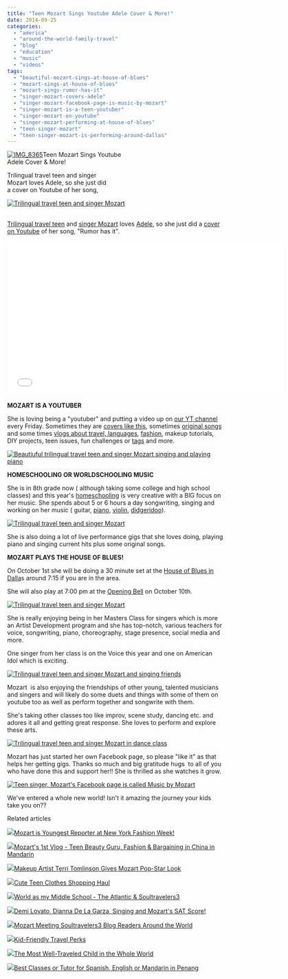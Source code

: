 ```yaml
---
title: "Teen Mozart Sings Youtube Adele Cover & More!"
date: 2014-09-25
categories: 
  - "america"
  - "around-the-world-family-travel"
  - "blog"
  - "education"
  - "music"
  - "videos"
tags: 
  - "beautiful-mozart-sings-at-house-of-blues"
  - "mozart-sings-at-house-of-blues"
  - "mozart-sings-rumor-has-it"
  - "singer-mozart-covers-adele"
  - "singer-mozart-facebook-page-is-music-by-mozart"
  - "singer-mozart-is-a-teen-youtuber"
  - "singer-mozart-on-youtube"
  - "singer-mozart-performing-at-house-of-blues"
  - "teen-singer-mozart"
  - "teen-singer-mozart-is-performing-around-dallas"
---
```


[![IMG_8365](https://pub-ac94b3f306b24c0dba4238943c97f2e1.r2.dev/6a00e5502a9507883301bb078b848e970d.jpg "IMG_8365")](https://pub-ac94b3f306b24c0dba4238943c97f2e1.r2.dev/6a00e5502a9507883301bb078b848e970d.jpg)Teen Mozart Sings Youtube  
Adele Cover & More!  
  
Trilingual travel teen and singer  
Mozart loves Adele, so she just did  
a cover on Youtube of her song,

<!--more-->  
[![  Trilingual travel teen and singer Mozart ](https://pub-ac94b3f306b24c0dba4238943c97f2e1.r2.dev/6a00e5502a9507883301bb078c3be5970d.png "  Trilingual travel teen and singer Mozart ")](https://pub-ac94b3f306b24c0dba4238943c97f2e1.r2.dev/6a00e5502a9507883301bb078c3be5970d.png)  
  
   
[Trilingual travel teen](http://soultravelers3new.local/2013/12/trilingual-mozart-travel-kid-expert-speaks-at-gec-about-world-education.html "Trilingual travel teen and singer Mozart speeks on Global education") and [singer Mozart](http://soultravelers3new.local/2014/03/mozart-beautiful-teen-singer-songwriter-musician.html "travel teen and singer Mozart") loves [Adele](http://www.adele.tv/ "Adele"), so she just did a [cover on Youtube](http://www.youtube.com/watch?v=s2nS67vGsoE&list=UUcMwuQFsEJfOct29ZTa0v8w "Teen singer Mozart's cover of Adele on Youtube - Rumor has it") of her song, "Rumor has it".  
  

<iframe allowfullscreen frameborder="0" height="360" src="//www.youtube.com/embed/s2nS67vGsoE?list=UUcMwuQFsEJfOct29ZTa0v8w" width="640"></iframe>

  
  
**MOZART IS A YOUTUBER**  
  
She is loving being a "youtuber" and putting a video up on [our YT channel](http://www.youtube.com/channel/UCcMwuQFsEJfOct29ZTa0v8w "soultravelers3 youtube channel") every Friday. Sometimes they are [covers like this](http://www.youtube.com/watch?v=oF-lexCmkJs&list=UUcMwuQFsEJfOct29ZTa0v8w "Teen Mozart sings Wings by Little Mix"), sometimes [original songs](http://www.youtube.com/watch?v=Jr5TNH_YF6M&index=5&list=UUcMwuQFsEJfOct29ZTa0v8w "teen Mozart's original song about saving our planet ") and some times [vlogs about travel, languages](http://www.youtube.com/watch?v=un95ND8Uasc&list=UUcMwuQFsEJfOct29ZTa0v8w&index=4 "travel teen and singer Moart vlogs about shopping in China in Mandarin"), [fashion](http://www.youtube.com/watch?v=CeVf9FcgXZQ&index=2&list=UUcMwuQFsEJfOct29ZTa0v8w "Mozart goes to New York Fashion Week as youngest reporter"), makeup tutorials, DIY projects, teen issues, fun challenges or [tags](http://www.youtube.com/watch?v=VdrHlaAF5wQ&index=3&list=UUcMwuQFsEJfOct29ZTa0v8w "Teen singer Mozart's TMI tag") and more.  
  
[![  Beautiuful trilingual travel teen and singer Mozart  singing and playing piano](https://pub-ac94b3f306b24c0dba4238943c97f2e1.r2.dev/6a00e5502a9507883301b8d0711c33970c.png "  Beautiuful trilingual travel teen and singer Mozart  singing and playing piano")](https://pub-ac94b3f306b24c0dba4238943c97f2e1.r2.dev/6a00e5502a9507883301b8d0711c33970c.png)  
  
**HOMESCHOOLING OR WORLDSCHOOLING MUSIC**  
  
She is in 8th grade now ( although taking some college and high school classes) and this year's [homeschooling](http://soultravelers3new.local/2013/07/homeschool-high-school-and-world-travel.html "homeschooling high school") is very creative with a BIG focus on her music. She spends about 5 or 6 hours a day songwriting, singing and working on her music ( guitar, [piano](http://soultravelers3new.local/2014/02/mozart-plays-mozart-and-more-violin-and-piano-performance.html "mozart plays piano and violin in Asia"), [violin](http://soultravelers3new.local/2011/08/kid-playing-violin-around-the-world.html "MOZART PLAYING VIOLIN AROUND THE WORLD"), [didgeridoo](http://soultravelers3new.local/2014/03/best-place-to-buy-a-didgeridoo-in-sydney-gifts-at-the-quay.html "BEST PLACE TO BUY DIDGERIDOO IN SYDNEY")).  
  
[![  Trilingual travel teen and singer Mozart ](https://pub-ac94b3f306b24c0dba4238943c97f2e1.r2.dev/6a00e5502a9507883301b8d0711c49970c.png "  Trilingual travel teen and singer Mozart ")](https://pub-ac94b3f306b24c0dba4238943c97f2e1.r2.dev/6a00e5502a9507883301b8d0711c49970c.png)

She is also doing a lot of live performance gigs that she loves doing, playing piano and singing current hits plus some original songs.  
  
**MOZART PLAYS THE HOUSE OF BLUES!**  
  
On October 1st she will be doing a 30 minute set at the [House of Blues in Dalla](http://www.houseofblues.com/dallas/ "house of blues dallas")s around 7:15 if you are in the area.  
  
She will also play at 7:00 pm at the [Opening Bell](http://www.openingbellcoffee.com/ "Opening Bell") on October 10th.  
  
[![  Trilingual travel teen and singer Mozart ](https://pub-ac94b3f306b24c0dba4238943c97f2e1.r2.dev/6a00e5502a9507883301bb078c3c2a970d.png "  Trilingual travel teen and singer Mozart ")](https://pub-ac94b3f306b24c0dba4238943c97f2e1.r2.dev/6a00e5502a9507883301bb078c3c2a970d.png)  
  
  
She is really enjoying being in her Masters Class for singers which is more an Artist Development program and she has top-notch, various teachers for voice, songwriting, piano, choreography, stage presence, social media and more.  
  
One singer from her class is on the Voice this year and one on American Idol which is exciting.  
  
[![  Trilingual travel teen and singer Mozart  and singing friends](https://pub-ac94b3f306b24c0dba4238943c97f2e1.r2.dev/6a00e5502a9507883301bb078c3c3d970d.png "  Trilingual travel teen and singer Mozart  and singing friends")](https://pub-ac94b3f306b24c0dba4238943c97f2e1.r2.dev/6a00e5502a9507883301bb078c3c3d970d.png)  
  
Mozart  is also enjoying the friendships of other young, talented musicians and singers and will likely do some duets and things with some of them on youtube too as well as perform together and songwrite with them.  
  
She's taking other classes too like improv, scene study, dancing etc. and adores it all and getting great response. She loves to perform and explore these arts.  
  
[![  Trilingual travel teen and singer Mozart  in dance class](https://pub-ac94b3f306b24c0dba4238943c97f2e1.r2.dev/6a00e5502a9507883301bb078c3c4c970d.png "  Trilingual travel teen and singer Mozart  in dance class")](https://pub-ac94b3f306b24c0dba4238943c97f2e1.r2.dev/6a00e5502a9507883301bb078c3c4c970d.png)  
  
  
Mozart has just started her own Facebook page, so please "like it" as that helps her getting gigs. Thanks so much and big gratitude hugs  to all of you who have done this and support her!! She is thrilled as she watches it grow.  
  
[![Teen singer, Mozart's Facebook page is called Music by Mozart](https://pub-ac94b3f306b24c0dba4238943c97f2e1.r2.dev/6a00e5502a9507883301b7c6e7273c970b.png "Teen singer, Mozart's Facebook page is called Music by Mozart")](https://pub-ac94b3f306b24c0dba4238943c97f2e1.r2.dev/6a00e5502a9507883301b7c6e7273c970b.png)  
  
  
We've entered a whole new world! Isn't it amazing the journey your kids take you on??

Related articles

[![](http://i.zemanta.com/296115506_80_80.jpg)](http://soultravelers3new.local/2014/09/mozart-is-youngest-reporter-at-new-york-fashion-week.html)[Mozart is Youngest Reporter at New York Fashion Week!](http://soultravelers3new.local/2014/09/mozart-is-youngest-reporter-at-new-york-fashion-week.html)

[![](http://i.zemanta.com/292621390_80_80.jpg)](http://soultravelers3new.local/2014/08/mozarts-1st-vlog-teen-beauty-guru-fashion-bargaining-in-china-in-mandarin.html)[Mozart's 1st Vlog - Teen Beauty Guru, Fashion & Bargaining in China in Mandarin](http://soultravelers3new.local/2014/08/mozarts-1st-vlog-teen-beauty-guru-fashion-bargaining-in-china-in-mandarin.html)

[![](http://i.zemanta.com/284160813_80_80.jpg)](http://soultravelers3new.local/2014/07/makeup-artist-terri-tomlinson-gives-mozart-pop-star-look.html)[Makeup Artist Terri Tomlinson Gives Mozart Pop-Star Look](http://soultravelers3new.local/2014/07/makeup-artist-terri-tomlinson-gives-mozart-pop-star-look.html)

[![](http://i.zemanta.com/290089499_80_80.jpg)](http://soultravelers3new.local/2014/08/cute-teen-clothes-shopping-haul.html)[Cute Teen Clothes Shopping Haul](http://soultravelers3new.local/2014/08/cute-teen-clothes-shopping-haul.html)

[![](http://i.zemanta.com/261912623_80_80.jpg)](http://soultravelers3new.local/2014/04/world-as-my-middle-school-the-atlantic-soultravelers3.html)[World as my Middle School - The Atlantic & Soultravelers3](http://soultravelers3new.local/2014/04/world-as-my-middle-school-the-atlantic-soultravelers3.html)

[![](http://i.zemanta.com/281968163_80_80.jpg)](http://soultravelers3new.local/2014/06/demi-lovato-dianna-de-la-garza-singing-and-mozarts-sat-score.html)[Demi Lovato, Dianna De La Garza, Singing and Mozart's SAT Score!](http://soultravelers3new.local/2014/06/demi-lovato-dianna-de-la-garza-singing-and-mozarts-sat-score.html)

[![](http://i.zemanta.com/239455677_80_80.jpg)](http://soultravelers3new.local/2014/01/mozart-meeting-soultravelers3-blog-readers-around-the-world.html)[Mozart Meeting Soultravelers3 Blog Readers Around the World](http://soultravelers3new.local/2014/01/mozart-meeting-soultravelers3-blog-readers-around-the-world.html)

[![](http://i.zemanta.com/80691598_80_80.jpg)](http://soultravelers3new.local/2012/03/kid-friendly-travel-perks.html)[Kid-Friendly Travel Perks](http://soultravelers3new.local/2012/03/kid-friendly-travel-perks.html)

[![](http://i.zemanta.com/207027430_80_80.jpg)](http://soultravelers3new.local/2013/09/the-most-well-traveled-child-in-the-whole-world.html)[The Most Well-Traveled Child in the Whole World](http://soultravelers3new.local/2013/09/the-most-well-traveled-child-in-the-whole-world.html)

[![](http://i.zemanta.com/200358711_80_80.jpg)](http://soultravelers3new.local/2013/09/best-classes-or-tutor-for-spanish-english-or-mandarin-in-penang.html)[Best Classes or Tutor for Spanish, English or Mandarin in Penang](http://soultravelers3new.local/2013/09/best-classes-or-tutor-for-spanish-english-or-mandarin-in-penang.html)
